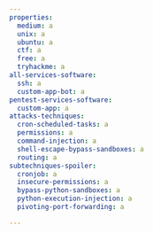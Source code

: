 ```yaml
---
properties:
  medium: a
  unix: a
  ubuntu: a
  ctf: a
  free: a
  tryhackme: a
all-services-software:
  ssh: a
  custom-app-bot: a
pentest-services-software:
  custom-app: a
attacks-techniques:
  cron-scheduled-tasks: a
  permissions: a
  command-injection: a
  shell-escape-bypass-sandboxes: a
  routing: a
subtechniques-spoiler:
  cronjob: a
  insecure-permissions: a
  bypass-python-sandboxes: a
  python-execution-injection: a
  pivoting-port-forwarding: a

---
```

